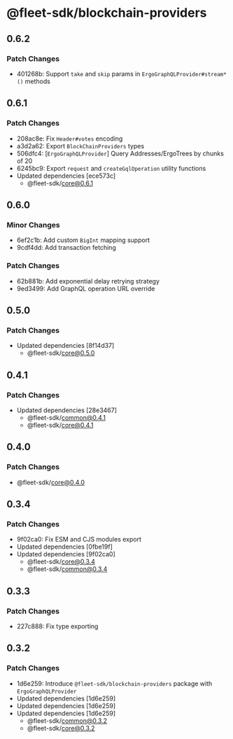 # @fleet-sdk/blockchain-providers

## 0.6.2

### Patch Changes

- 401268b: Support `take` and `skip` params in `ErgoGraphQLProvider#stream*()` methods

## 0.6.1

### Patch Changes

- 208ac8e: Fix `Header#votes` encoding
- a3d2a62: Export `BlockChainProviders` types
- 506dfc4: [`ErgoGraphQLProvider`] Query Addresses/ErgoTrees by chunks of 20
- 6245bc9: Export `request` and `createGqlOperation` utility functions
- Updated dependencies [ece573c]
  - @fleet-sdk/core@0.6.1

## 0.6.0

### Minor Changes

- 6ef2c1b: Add custom `BigInt` mapping support
- 9cdf4dd: Add transaction fetching

### Patch Changes

- 62b881b: Add exponential delay retrying strategy
- 9ed3499: Add GraphQL operation URL override

## 0.5.0

### Patch Changes

- Updated dependencies [8f14d37]
  - @fleet-sdk/core@0.5.0

## 0.4.1

### Patch Changes

- Updated dependencies [28e3467]
  - @fleet-sdk/common@0.4.1
  - @fleet-sdk/core@0.4.1

## 0.4.0

### Patch Changes

- @fleet-sdk/core@0.4.0

## 0.3.4

### Patch Changes

- 9f02ca0: Fix ESM and CJS modules export
- Updated dependencies [0fbe19f]
- Updated dependencies [9f02ca0]
  - @fleet-sdk/core@0.3.4
  - @fleet-sdk/common@0.3.4

## 0.3.3

### Patch Changes

- 227c888: Fix type exporting

## 0.3.2

### Patch Changes

- 1d6e259: Introduce `@fleet-sdk/blockchain-providers` package with `ErgoGraphQLProvider`
- Updated dependencies [1d6e259]
- Updated dependencies [1d6e259]
- Updated dependencies [1d6e259]
  - @fleet-sdk/common@0.3.2
  - @fleet-sdk/core@0.3.2

